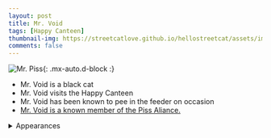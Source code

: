 ```yaml
---
layout: post
title: Mr. Void
tags: [Happy Canteen]
thumbnail-img: https://streetcatlove.github.io/hellostreetcat/assets/img/mr_void.png
comments: false
---
```


![Mr. Piss](https://streetcatlove.github.io/hellostreetcat/assets/img/mr_void.png){: .mx-auto.d-block :}

* Mr. Void is a black cat
* Mr. Void visits the Happy Canteen
* Mr. Void has been known to pee in the feeder on occasion
* [Mr. Void is a known member of the Piss Aliance.](/hellostreetcat/piss_alliance)

<details>
<summary>Appearances</summary>
<ul>
	<li><a href="https://youtu.be/yIC64J9bhkY?si=xO1f4yvEcpwZ6HKQ">11/18/24 10:54</a></li>
	<li><a href="https://youtu.be/pRlq6mKC43M?si=bRFI6EDtYSKHpDKF&t=1101">10/25/24 00:18</a></li>
</ul>
</details>
